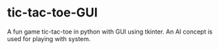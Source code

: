 # tic-tac-toe-GUI
A fun game tic-tac-toe in python with GUI using tkinter.
An AI concept is used for playing with system.

